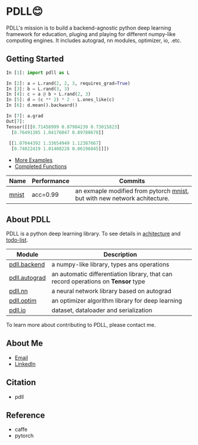 # PDLL😊
PDLL's mission is to build a backend-agnostic python deep learning framework for education, pluging and playing for different numpy-like computing engines.
It includes autograd, nn modules, optimizer, io, .etc.

## Getting Started

```python
In [1]: import pdll as L

In [2]: a = L.rand(2, 2, 3, requires_grad=True)
In [3]: b = L.rand(3, 3)
In [4]: c = a @ b + L.rand(2, 3)
In [5]: d = (c ** 2) * 2 - L.ones_like(c)
In [6]: d.mean().backward()

In [7]: a.grad
Out[7]: 
Tensor([[[0.71458999 0.87984239 0.73015823]
  [0.76491385 1.04176047 0.89780678]]
  
 [[1.07044392 1.33654949 1.12387667]
  [0.74022419 1.01408228 0.86196845]]])

```

- [More Examples](./examples/)
- [Completed Functions](./docs/todolist.md)


Name | Performance | Commits 
---|---|---
[mnist](./examples/mnist.py) | acc=0.99 | an exmaple modified from pytorch [mnist](https://github.com/pytorch/examples/tree/master/mnist), but with new network achitecture.

## About PDLL

PDLL is a python deep learning library. To see details in [achitecture](./docs/achitecture.md) and [todo-list](./docs/todolist.md).

Module | Description
---|---
[pdll.backend]() | a numpy-like library, types ans operations
[pdll.autograd]() | an automatic differentiation library, that can record operations on **Tensor** type 
[pdll.nn]() | a neural network library based on autograd
[pdll.optim]() | an optimizer algorithm library for deep learning
[pdll.io]() | dataset, dataloader and serialization


To learn more about contributing to PDLL, please contact me.

## About Me
- [Email]()
- [LinkedIn](https://www.linkedin.com/in/lyuwenyu/)

## Citation
- pdll

## Reference
- caffe  
- pytorch
